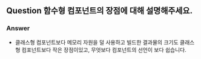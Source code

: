 ## Question 함수형 컴포넌트의 장점에 대해 설명해주세요.

### Answer

- 클래스형 컴포넌트보다 메모리 자원을 덜 사용하고 빌드한 결과물의 크기도 클래스형 컴포넌트보다 작은 장점이있고, 무엇보다 컴포넌트의 선언이 보다 쉽습니다.
